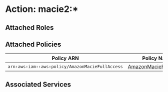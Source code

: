 # Action: macie2:*

## Attached Roles

## Attached Policies

| Policy ARN | Policy Name |
|------------|-------------|
| `arn:aws:iam::aws:policy/AmazonMacieFullAccess` | [AmazonMacieFullAccess](../policies.md#amazonmaciefullaccess) |

## Associated Services

